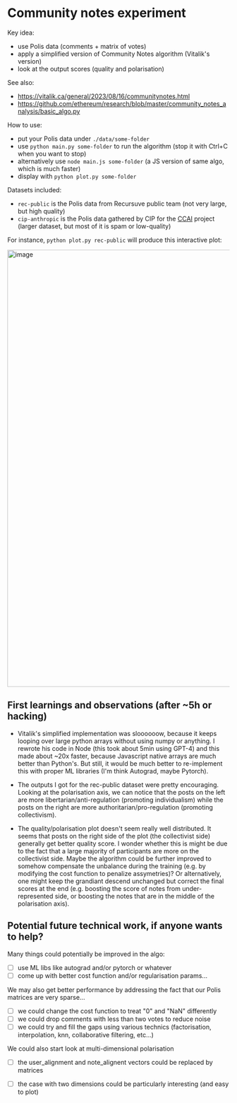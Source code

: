 # Community notes experiment

Key idea:

- use Polis data (comments + matrix of votes)
- apply a simplified version of Community Notes algorithm (Vitalik's version)
- look at the output scores (quality and polarisation)

See also:

- https://vitalik.ca/general/2023/08/16/communitynotes.html
- https://github.com/ethereum/research/blob/master/community_notes_analysis/basic_algo.py

How to use:

- put your Polis data under `./data/some-folder`
- use `python main.py some-folder` to run the algorithm (stop it with Ctrl+C when you want to stop)
- alternatively use `node main.js some-folder` (a JS version of same algo, which is much faster)
- display with `python plot.py some-folder`

Datasets included: 
- `rec-public` is the Polis data from Recursuve public team (not very large, but high quality)
- `cip-anthropic` is the Polis data gathered by CIP for the [CCAI](https://www.anthropic.com/index/collective-constitutional-ai-aligning-a-language-model-with-public-input) project (larger dataset, but most of it is spam or low-quality)

For instance, `python plot.py rec-public` will produce this interactive plot: 

<img width="989" alt="image" src="https://github.com/AIObjectives/community-notes-experiment/assets/3934784/386b0576-8ca1-4172-9c21-0e70f7470e8f">

## First learnings and observations (after ~5h or hacking) 

* Vitalik's simplified implementation was sloooooow, because it keeps looping over large python arrays without using numpy or anything. I rewrote his code in Node (this took about 5min using GPT-4) and this made about ~20x faster, because Javascript native arrays are much better than Python's. But still, it would be much better to re-implement this with proper ML libraries (I'm think Autograd, maybe Pytorch).

* The outputs I got for the rec-public dataset were pretty encouraging. Looking at the polarisation axis, we can notice that the posts on the left are more libertarian/anti-regulation (promoting individualism) while the posts on the right are more authoritarian/pro-regulation (promoting collectivism). 

* The quality/polarisation plot doesn't seem really well distributed. It seems that posts on the right side of the plot (the collectivist side) generally get better quality score. I wonder whether this is might be due to the fact that a large majority of participants are more on the collectivist side. Maybe the algorithm could be further improved to somehow compensate the unbalance during the training (e.g. by modifying the cost function to penalize assymetries)? Or alternatively, one might keep the grandiant descend unchanged but correct the final scores at the end (e.g. boosting the score of notes from under-represented side, or boosting the notes that are in the middle of the polarisation axis).

## Potential future technical work, if anyone wants to help? 

Many things could potentially be improved in the algo:

- [ ] use ML libs like autograd and/or pytorch or whatever
- [ ] come up with better cost function and/or regularisation params...

We may also get better performance by addressing the fact that our Polis matrices are very sparse...
- [ ] we could change the cost function to treat "0" and "NaN" differently
- [ ] we could drop comments with less than two votes to reduce noise
- [ ] we could try and fill the gaps using various technics (factorisation, interpolation, knn, collaborative filtering, etc...)  
 
We could also start look at multi-dimensional polarisation

- [ ] the user_alignment and note_alignent vectors could be replaced by matrices
- [ ] the case with two dimensions could be particularly interesting (and easy to plot)



